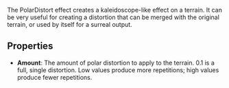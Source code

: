 The PolarDistort effect creates a kaleidoscope-like effect on a terrain. It can be very useful for creating a distortion that can be merged with the original terrain, or used by itself for a surreal output.

## Properties

- **Amount**: The amount of polar distortion to apply to the terrain. 0.1 is a full, single distortion. Low values produce more repetitions; high values produce fewer repetitions.

